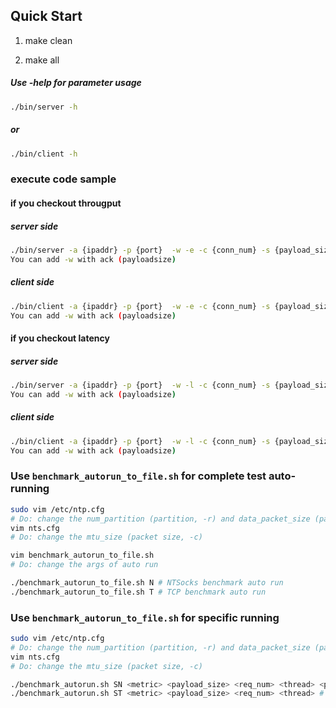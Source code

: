## Quick Start

1. make clean

2. make all

##### Use -help for parameter usage

```sh
./bin/server -h
```

##### or

```sh
./bin/client -h
```

### execute code sample

#### if you checkout througput 

##### server side

```sh
./bin/server -a {ipaddr} -p {port}  -w -e -c {conn_num} -s {payload_size}
You can add -w with ack (payloadsize)
```

##### client side

```sh
./bin/client -a {ipaddr} -p {port}  -w -e -c {conn_num} -s {payload_size}
You can add -w with ack (payloadsize)
```

#### if you checkout latency 

##### server side

```sh
./bin/server -a {ipaddr} -p {port}  -w -l -c {conn_num} -s {payload_size}
You can add -w with ack (payloadsize)
```

##### client side

```sh
./bin/client -a {ipaddr} -p {port}  -w -l -c {conn_num} -s {payload_size}
You can add -w with ack (payloadsize)
```



### Use `benchmark_autorun_to_file.sh` for complete test auto-running

```sh
sudo vim /etc/ntp.cfg
# Do: change the num_partition (partition, -r) and data_packet_size (packet size, -c)
vim nts.cfg
# Do: change the mtu_size (packet size, -c)

vim benchmark_autorun_to_file.sh
# Do: change the args of auto run

./benchmark_autorun_to_file.sh N # NTSocks benchmark auto run
./benchmark_autorun_to_file.sh T # TCP benchmark auto run
```



### Use `benchmark_autorun_to_file.sh` for specific running

```sh
sudo vim /etc/ntp.cfg
# Do: change the num_partition (partition, -r) and data_packet_size (packet size, -c)
vim nts.cfg
# Do: change the mtu_size (packet size, -c)

./benchmark_autorun.sh SN <metric> <payload_size> <req_num> <thread> <partition_num> <packet_size> # NTSocks benchmark specific run
./benchmark_autorun.sh ST <metric> <payload_size> <req_num> <thread> # TCP benchmark specific run
```

